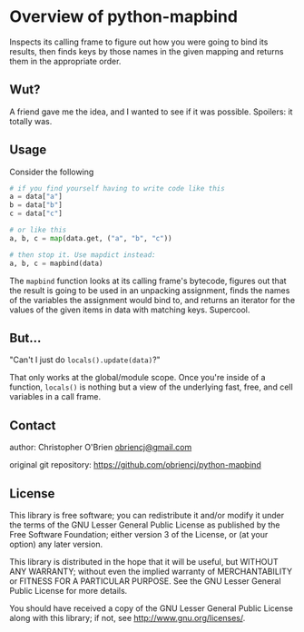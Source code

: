 
# Overview of python-mapbind

Inspects its calling frame to figure out how you were going to bind
its results, then finds keys by those names in the given mapping and
returns them in the appropriate order.


## Wut?

A friend gave me the idea, and I wanted to see if it was
possible. Spoilers: it totally was.


## Usage

Consider the following
```python
# if you find yourself having to write code like this
a = data["a"]
b = data["b"]
c = data["c"]

# or like this
a, b, c = map(data.get, ("a", "b", "c"))

# then stop it. Use mapdict instead:
a, b, c = mapbind(data)
```

The `mapbind` function looks at its calling frame's bytecode, figures
out that the result is going to be used in an unpacking assignment,
finds the names of the variables the assignment would bind to, and
returns an iterator for the values of the given items in data with
matching keys. Supercool.

## But...

"Can't I just do `locals().update(data)`?"

That only works at the global/module scope. Once you're inside of a
function, `locals()` is nothing but a view of the underlying fast,
free, and cell variables in a call frame.


## Contact

author: Christopher O'Brien  <obriencj@gmail.com>

original git repository: <https://github.com/obriencj/python-mapbind>


## License

This library is free software; you can redistribute it and/or modify
it under the terms of the GNU Lesser General Public License as
published by the Free Software Foundation; either version 3 of the
License, or (at your option) any later version.

This library is distributed in the hope that it will be useful, but
WITHOUT ANY WARRANTY; without even the implied warranty of
MERCHANTABILITY or FITNESS FOR A PARTICULAR PURPOSE.  See the GNU
Lesser General Public License for more details.

You should have received a copy of the GNU Lesser General Public
License along with this library; if not, see
<http://www.gnu.org/licenses/>.
